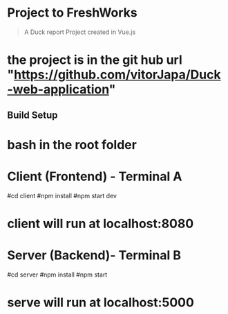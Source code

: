 # Project to FreshWorks

> A Duck report Project created in Vue.js
# the project is in the git hub url "https://github.com/vitorJapa/Duck-web-application"

## Build Setup

# bash in the root folder

# Client (Frontend) - Terminal A
#cd client
#npm install
#npm start dev
# client will run at localhost:8080

# Server (Backend)- Terminal B
#cd server
#npm install
#npm start

# serve will run at localhost:5000
